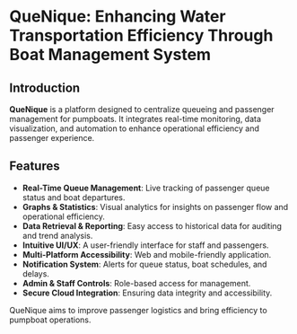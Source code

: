 # QueNique: Enhancing Water Transportation Efficiency Through Boat Management System

## Introduction

**QueNique** is a platform designed to centralize queueing and passenger management for pumpboats. It integrates real-time monitoring, data visualization, and automation to enhance operational efficiency and passenger experience.

## Features

- **Real-Time Queue Management**: Live tracking of passenger queue status and boat departures.
- **Graphs & Statistics**: Visual analytics for insights on passenger flow and operational efficiency.
- **Data Retrieval & Reporting**: Easy access to historical data for auditing and trend analysis.
- **Intuitive UI/UX**: A user-friendly interface for staff and passengers.
- **Multi-Platform Accessibility**: Web and mobile-friendly application.
- **Notification System**: Alerts for queue status, boat schedules, and delays.
- **Admin & Staff Controls**: Role-based access for management.
- **Secure Cloud Integration**: Ensuring data integrity and accessibility.

QueNique aims to improve passenger logistics and bring efficiency to pumpboat operations.
